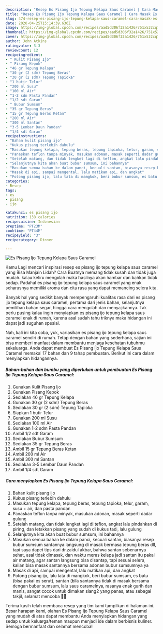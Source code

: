 ```yaml
---
description: "Resep Es Pisang Ijo Tepung Kelapa Saus Caramel | Cara Masak Es Pisang Ijo Tepung Kelapa Saus Caramel Yang Bikin Ngiler"
title: "Resep Es Pisang Ijo Tepung Kelapa Saus Caramel | Cara Masak Es Pisang Ijo Tepung Kelapa Saus Caramel Yang Bikin Ngiler"
slug: 474-resep-es-pisang-ijo-tepung-kelapa-saus-caramel-cara-masak-es-pisang-ijo-tepung-kelapa-saus-caramel-yang-bikin-ngiler
date: 2020-04-25T15:14:39.636Z
image: https://img-global.cpcdn.com/recipes/aad5d306f32a1426/751x532cq70/es-pisang-ijo-tepung-kelapa-saus-caramel-foto-resep-utama.jpg
thumbnail: https://img-global.cpcdn.com/recipes/aad5d306f32a1426/751x532cq70/es-pisang-ijo-tepung-kelapa-saus-caramel-foto-resep-utama.jpg
cover: https://img-global.cpcdn.com/recipes/aad5d306f32a1426/751x532cq70/es-pisang-ijo-tepung-kelapa-saus-caramel-foto-resep-utama.jpg
author: John Atkins
ratingvalue: 3.3
reviewcount: 12
recipeingredient:
- " Kulit Pisang Ijo"
- " Pisang Kepok"
- "46 gr Tepung Kelapa"
- "30 gr (2 sdm) Tepung Beras"
- "30 gr (2 sdm) Tepung Tapioka"
- "1 butir Telur"
- "200 ml Susu"
- "100 ml Air"
- "1-2 sdm Pasta Pandan"
- "1/2 sdt Garam"
- " Bubur Sumsum"
- "35 gr Tepung Beras"
- "15 gr Tepung Beras Ketan"
- "200 ml Air"
- "300 ml Santan"
- "3-5 Lembar Daun Pandan"
- "1/4 sdt Garam"
recipeinstructions:
- "Bahan kulit pisang ijo"
- "Kukus pisang terlebih dahulu"
- "Masukan tepung kelapa, tepung beras, tepung tapioka, telur, garam, susu + air, dan pasta pandan"
- "Panaskan teflon tanpa minyak, masukan adonan, masak seperti dadar gulung"
- "Setelah matang, dan tidak lengket lagi di teflon, angkat lalu pindahkan di piring, dan letakkan pisang yang sudah di kukus tadi, lalu gulung"
- "Selanjutnya kita akan buat bubur sumsum, ini bahannya"
- "Masukan semua bahan ke dalam panci, kecuali santan, biasanya resep bubur sumsum santannya langsung di masak bermasa tepung beras dll, tapi saya dapet tips dari dr.zaidul akbar, bahwa santan sebenarnya sehat, asal tidak dimasak, dan waktu meras kelapa jadi santan itu pakai air matang, agar santan langsung bisa disantap, tapi sesuai selera, kalian bisa masak santannya bersama adonan bubur sumsumnya ya"
- "Masak di api, sampai mengental, lalu matikan api, dan angkat"
- "Potong pisang ijo, lalu tata di mangkok, beri bubur sumsum, es batu (bisa pakai es serut), santan (bila santannya tidak di masak bersama dengan bubur sumsum, lalu saus caramelnya, rasanya enak gurih dan manis, sangat cocok untuk dimakan siang2 yang panas, atau sebagai takjil, selamat mencoba 🥰🙏"
categories:
- Resep
tags:
- es
- pisang
- ijo

katakunci: es pisang ijo 
nutrition: 138 calories
recipecuisine: Indonesian
preptime: "PT23M"
cooktime: "PT44M"
recipeyield: "3"
recipecategory: Dinner

---
```



![Es Pisang Ijo Tepung Kelapa Saus Caramel](https://img-global.cpcdn.com/recipes/aad5d306f32a1426/751x532cq70/es-pisang-ijo-tepung-kelapa-saus-caramel-foto-resep-utama.jpg)

Kamu Lagi mencari inspirasi resep es pisang ijo tepung kelapa saus caramel yang Bisa Manjain Lidah? Cara Buatnya memang tidak susah dan tidak juga mudah. kalau keliru mengolah maka hasilnya akan hambar dan bahkan tidak sedap. Padahal es pisang ijo tepung kelapa saus caramel yang enak seharusnya memiliki aroma dan cita rasa yang dapat memancing selera kita.

Banyak hal yang sedikit banyak mempengaruhi kualitas rasa dari es pisang ijo tepung kelapa saus caramel, pertama dari jenis bahan, selanjutnya pemilihan bahan segar, hingga cara mengolah dan menyajikannya. Tak perlu pusing kalau ingin menyiapkan es pisang ijo tepung kelapa saus caramel enak di rumah, karena asal sudah tahu triknya maka hidangan ini dapat jadi suguhan spesial.




Nah, kali ini kita coba, yuk, variasikan es pisang ijo tepung kelapa saus caramel sendiri di rumah. Tetap dengan bahan yang sederhana, sajian ini bisa memberi manfaat dalam membantu menjaga kesehatan tubuhmu sekeluarga. Anda dapat membuat Es Pisang Ijo Tepung Kelapa Saus Caramel memakai 17 bahan dan 9 tahap pembuatan. Berikut ini cara dalam menyiapkan hidangannya.

<!--inarticleads1-->

##### Bahan-bahan dan bumbu yang diperlukan untuk pembuatan Es Pisang Ijo Tepung Kelapa Saus Caramel:

1. Gunakan  Kulit Pisang Ijo
1. Gunakan  Pisang Kepok
1. Sediakan 46 gr Tepung Kelapa
1. Gunakan 30 gr (2 sdm) Tepung Beras
1. Sediakan 30 gr (2 sdm) Tepung Tapioka
1. Siapkan 1 butir Telur
1. Gunakan 200 ml Susu
1. Sediakan 100 ml Air
1. Gunakan 1-2 sdm Pasta Pandan
1. Ambil 1/2 sdt Garam
1. Sediakan  Bubur Sumsum
1. Sediakan 35 gr Tepung Beras
1. Ambil 15 gr Tepung Beras Ketan
1. Ambil 200 ml Air
1. Ambil 300 ml Santan
1. Sediakan 3-5 Lembar Daun Pandan
1. Ambil 1/4 sdt Garam




<!--inarticleads2-->

##### Cara menyiapkan Es Pisang Ijo Tepung Kelapa Saus Caramel:

1. Bahan kulit pisang ijo
1. Kukus pisang terlebih dahulu
1. Masukan tepung kelapa, tepung beras, tepung tapioka, telur, garam, susu + air, dan pasta pandan
1. Panaskan teflon tanpa minyak, masukan adonan, masak seperti dadar gulung
1. Setelah matang, dan tidak lengket lagi di teflon, angkat lalu pindahkan di piring, dan letakkan pisang yang sudah di kukus tadi, lalu gulung
1. Selanjutnya kita akan buat bubur sumsum, ini bahannya
1. Masukan semua bahan ke dalam panci, kecuali santan, biasanya resep bubur sumsum santannya langsung di masak bermasa tepung beras dll, tapi saya dapet tips dari dr.zaidul akbar, bahwa santan sebenarnya sehat, asal tidak dimasak, dan waktu meras kelapa jadi santan itu pakai air matang, agar santan langsung bisa disantap, tapi sesuai selera, kalian bisa masak santannya bersama adonan bubur sumsumnya ya
1. Masak di api, sampai mengental, lalu matikan api, dan angkat
1. Potong pisang ijo, lalu tata di mangkok, beri bubur sumsum, es batu (bisa pakai es serut), santan (bila santannya tidak di masak bersama dengan bubur sumsum, lalu saus caramelnya, rasanya enak gurih dan manis, sangat cocok untuk dimakan siang2 yang panas, atau sebagai takjil, selamat mencoba 🥰🙏




Terima kasih telah membaca resep yang tim kami tampilkan di halaman ini. Besar harapan kami, olahan Es Pisang Ijo Tepung Kelapa Saus Caramel yang mudah di atas dapat membantu Anda menyiapkan hidangan yang sedap untuk keluarga/teman maupun menjadi ide dalam berbisnis kuliner. Semoga bermanfaat dan selamat mencoba!
